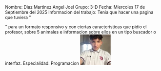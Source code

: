 Nombre: Diaz Martinez Angel Joel
Grupo: 3-D
Fecha: Miercoles 17 de Septiembre del 2025
Informacion del trabajo: Tenia que hacer una pagina que tuviera "<div>" para un formato responsivo y con ciertas caracteristicas que pidio el profesor, sobre 5 animales e informacion sobre ellos en un tipo buscador o interfaz.
Especialidad: Programacion
![Mi foto](f1.jpg)
